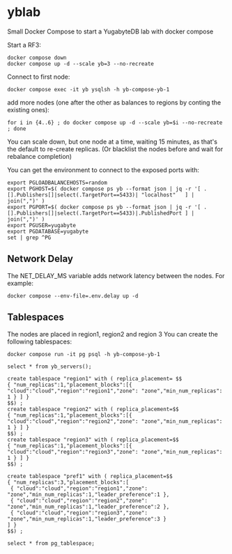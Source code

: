 # yblab
Small Docker Compose to start a YugabyteDB lab with docker compose

Start a RF3:
```
docker compose down
docker compose up -d --scale yb=3 --no-recreate
```

Connect to first node:
```
docker compose exec -it yb ysqlsh -h yb-compose-yb-1
```

add more nodes (one after the other as balances to regions by conting the existing ones):

```
for i in {4..6} ; do docker compose up -d --scale yb=$i --no-recreate ; done
```

You can scale down, but one node at a time, waiting 15 minutes, as that's the default to re-create replicas. 
(Or blacklist the nodes before and wait for rebalance completion)

You can get the environment to connect to the exposed ports with:
```
export PGLOADBALANCEHOSTS=random
export PGHOST=$( docker compose ps yb --format json | jq -r '[ .[].Publishers[]|select(.TargetPort==5433)| "localhost"   ] | join(",")' )
export PGPORT=$( docker compose ps yb --format json | jq -r '[ .[].Publishers[]|select(.TargetPort==5433)|.PublishedPort ] | join(",")' )
export PGUSER=yugabyte
export PGDATABASE=yugabyte
set | grep ^PG
```

## Network Delay
The NET_DELAY_MS variable adds network latency between the nodes. For example:
```
docker compose --env-file=.env.delay up -d
```

## Tablespaces
The nodes are placed in region1, region2 and region 3
You can create the following tablespaces:
```
docker compose run -it pg psql -h yb-compose-yb-1

select * from yb_servers();

create tablespace "region1" with ( replica_placement= $$
{ "num_replicas":1,"placement_blocks":[{ "cloud":"cloud","region":"region1","zone": "zone","min_num_replicas": 1 } ] }
$$) ;
create tablespace "region2" with ( replica_placement=$$
{ "num_replicas":1,"placement_blocks":[{ "cloud":"cloud","region":"region2","zone": "zone","min_num_replicas": 1 } ] }
$$) ;
create tablespace "region3" with ( replica_placement=$$
{ "num_replicas":1,"placement_blocks":[{ "cloud":"cloud","region":"region3","zone": "zone","min_num_replicas": 1 } ] }
$$) ;

create tablespace "pref1" with ( replica_placement=$$
{ "num_replicas":3,"placement_blocks":[
 { "cloud":"cloud","region":"region1","zone": "zone","min_num_replicas":1,"leader_preference":1 },
 { "cloud":"cloud","region":"region2","zone": "zone","min_num_replicas":1,"leader_preference":2 },
 { "cloud":"cloud","region":"region3","zone": "zone","min_num_replicas":1,"leader_preference":3 }
] }
$$) ;

select * from pg_tablespace;

```
